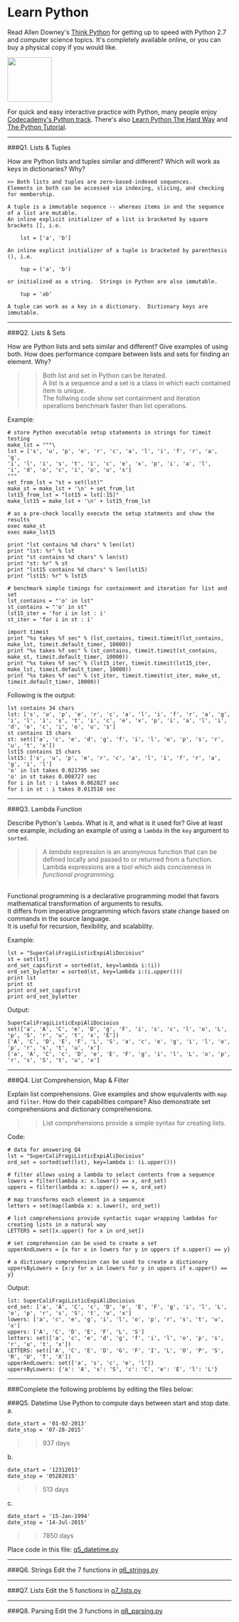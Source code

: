 # Learn Python

Read Allen Downey's [Think Python](http://www.greenteapress.com/thinkpython/) for getting up to speed with Python 2.7 and computer science topics. It's completely available online, or you can buy a physical copy if you would like.

<a href="http://www.greenteapress.com/thinkpython/"><img src="img/think_python.png" style="width: 100px;" target="_blank"></a>

For quick and easy interactive practice with Python, many people enjoy [Codecademy's Python track](http://www.codecademy.com/en/tracks/python). There's also [Learn Python The Hard Way](http://learnpythonthehardway.org/book/) and [The Python Tutorial](https://docs.python.org/2/tutorial/).

---

###Q1. Lists &amp; Tuples

How are Python lists and tuples similar and different? Which will work as keys in dictionaries? Why?

    >> Both lists and tuples are zero-based-indexed sequences.
    Elements in both can be accessed via indexing, slicing, and checking for membership.
     
    A tuple is a immutable sequence -- whereas items in and the sequence of a list are mutable.
    An inline explicit initializer of a list is bracketed by square brackets [], i.e.
    
        lst = ['a', 'b']
    
    An inline explicit initializer of a tuple is bracketed by parenthesis (), i.e.
    
        tup = ('a', 'b')
        
    or initialized as a string.  Strings in Python are also immutable.
    
        tup = 'ab'
    
    A tuple can work as a key in a dictionary.  Dictionary keys are immutable.

---

###Q2. Lists &amp; Sets

How are Python lists and sets similar and different? Give examples of using both. How does performance compare between lists and sets for finding an element. Why?

>>Both list and set in Python can be iterated.<br/>
A list is a sequence and a set is  a class in which each contained item is unique.<br/>
The follwing code show set containment and iteration operations benchmark faster than list operations. 

Example:

    # store Python executable setup statements in strings for timeit testing
    make_lst = """\
    lst = ['s', 'u', 'p', 'e', 'r', 'c', 'a', 'l', 'i', 'f', 'r', 'a', 'g',
    'i', 'l', 'i', 's', 't', 'i', 'c', 'e', 'x', 'p', 'i', 'a', 'l',
    'i', 'd', 'o', 'c', 'i', 'o', 'u', 's']
    """
    set_from_lst = "st = set(lst)"
    make_st = make_lst + '\n' + set_from_lst
    lst15_from_lst = "lst15 = lst[:15]"
    make_lst15 = make_lst + '\n' + lst15_from_lst
    
    # as a pre-check locally execute the setup statments and show the results
    exec make_st
    exec make_lst15
    
    print "lst contains %d chars" % len(lst)
    print "lst: %r" % lst
    print "st contains %d chars" % len(st)
    print "st: %r" % st
    print "lst15 contains %d chars" % len(lst15)
    print "lst15: %r" % lst15
    
    # benchmark simple timings for containment and iteration for list and set
    lst_contains = "'o' in lst"
    st_contains = "'o' in st"
    lst15_iter = 'for i in lst : i'
    st_iter = 'for i in st : i'
    
    import timeit
    print "%s takes %f sec" % (lst_contains, timeit.timeit(lst_contains, make_lst, timeit.default_timer, 10000))
    print "%s takes %f sec" % (st_contains, timeit.timeit(st_contains, make_st, timeit.default_timer, 10000))
    print "%s takes %f sec" % (lst15_iter, timeit.timeit(lst15_iter, make_lst, timeit.default_timer, 10000))
    print "%s takes %f sec" % (st_iter, timeit.timeit(st_iter, make_st, timeit.default_timer, 10000))
   
 Following is the output:
 
    lst contains 34 chars
    lst: ['s', 'u', 'p', 'e', 'r', 'c', 'a', 'l', 'i', 'f', 'r', 'a', 'g', 'i', 'l', 'i', 's', 't', 'i', 'c', 'e', 'x', 'p', 'i', 'a', 'l', 'i', 'd', 'o', 'c', 'i', 'o', 'u', 's']
    st contains 15 chars
    st: set(['a', 'c', 'e', 'd', 'g', 'f', 'i', 'l', 'o', 'p', 's', 'r', 'u', 't', 'x'])
    lst15 contains 15 chars
    lst15: ['s', 'u', 'p', 'e', 'r', 'c', 'a', 'l', 'i', 'f', 'r', 'a', 'g', 'i', 'l']
    'o' in lst takes 0.021795 sec
    'o' in st takes 0.008727 sec
    for i in lst : i takes 0.062827 sec
    for i in st : i takes 0.013510 sec

---

###Q3. Lambda Function

Describe Python's `lambda`. What is it, and what is it used for? Give at least one example, including an example of using a `lambda` in the `key` argument to `sorted`.

>> A  *lambda* expression is an anonymous function that can be defined locally and passed to or returned from a function.<br/>
Lambda expressions are a tool which aids conciseness in *functional programming*.<br/>
<br/>
Functional programming is a declarative programming model that favors mathematical transformation of arguments to results.<br/>
It differs from imperative programming which favors state change based on commands in the source language.<br/>
It is useful for recursion, flexibility, and scalability.

Example:

    lst = "SuperCaliFragiListicExpiAliDocioius"
    st = set(lst)
    ord_set_capsfirst = sorted(st, key=lambda i:(i))
    ord_set_byletter = sorted(st, key=lambda i:(i.upper()))
    print lst
    print st
    print ord_set_capsfirst
    print ord_set_byletter

Output:

    SuperCaliFragiListicExpiAliDocioius
    set(['a', 'A', 'C', 'e', 'D', 'g', 'F', 'i', 's', 'c', 'l', 'o', 'L', 'p', 'S', 'r', 'u', 't', 'x', 'E'])
    ['A', 'C', 'D', 'E', 'F', 'L', 'S', 'a', 'c', 'e', 'g', 'i', 'l', 'o', 'p', 'r', 's', 't', 'u', 'x']
    ['a', 'A', 'C', 'c', 'D', 'e', 'E', 'F', 'g', 'i', 'l', 'L', 'o', 'p', 'r', 's', 'S', 't', 'u', 'x']

---

###Q4. List Comprehension, Map &amp; Filter

Explain list comprehensions. Give examples and show equivalents with `map` and `filter`. How do their capabilities compare? Also demonstrate set comprehensions and dictionary comprehensions.

>> List comprehensions provide a simple syntax for creating lists.
 
Code:

    # data for answering Q4
    lst = "SuperCaliFragiListicExpiAliDocioius"
    ord_set = sorted(set(lst), key=lambda i: (i.upper()))
    
    # filter allows using a lambda to select contents from a sequence
    lowers = filter(lambda x: x.lower() == x, ord_set)
    uppers = filter(lambda x: x.upper() == x, ord_set)
    
    # map transforms each element in a sequence
    letters = set(map(lambda x: x.lower(), ord_set))
    
    # list comprehensions provide syntactic sugar wrapping lambdas for creating lists in a natural way
    LETTERS = set([x.upper() for x in ord_set])
    
    # set comprehension can be used to create a set
    upperAndLowers = {x for x in lowers for y in uppers if x.upper() == y}
    
    # a dictionary comprehension can be used to create a dictionary
    uppersByLowers = {x:y for x in lowers for y in uppers if x.upper() == y}


Output:

    lst: SuperCaliFragiListicExpiAliDocioius
    ord_set: ['a', 'A', 'C', 'c', 'D', 'e', 'E', 'F', 'g', 'i', 'l', 'L', 'o', 'p', 'r', 's', 'S', 't', 'u', 'x']
    lowers: ['a', 'c', 'e', 'g', 'i', 'l', 'o', 'p', 'r', 's', 't', 'u', 'x']
    uppers: ['A', 'C', 'D', 'E', 'F', 'L', 'S']
    letters: set(['a', 'c', 'e', 'd', 'g', 'f', 'i', 'l', 'o', 'p', 's', 'r', 'u', 't', 'x'])
    LETTERS: set(['A', 'C', 'E', 'D', 'G', 'F', 'I', 'L', 'O', 'P', 'S', 'R', 'U', 'T', 'X'])
    upperAndLowers: set(['a', 's', 'c', 'e', 'l'])
    uppersByLowers: {'a': 'A', 's': 'S', 'c': 'C', 'e': 'E', 'l': 'L'}
---

###Complete the following problems by editing the files below:

###Q5. Datetime
Use Python to compute days between start and stop date.   
a.  

```
date_start = '01-02-2013'    
date_stop = '07-28-2015'
```

>> 937 days

b.  
```
date_start = '12312013'  
date_stop = '05282015'  
```

>> 513 days

c.  
```
date_start = '15-Jan-1994'      
date_stop = '14-Jul-2015'  
```

>> 7850 days

Place code in this file: [q5_datetime.py](python/q5_datetime.py)

---

###Q6. Strings
Edit the 7 functions in [q6_strings.py](python/q6_strings.py)

---

###Q7. Lists
Edit the 5 functions in [q7_lists.py](python/q7_lists.py)

---

###Q8. Parsing
Edit the 3 functions in [q8_parsing.py](python/q8_parsing.py)





